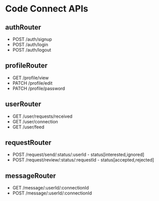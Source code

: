 # Code Connect APIs 

## authRouter
- POST /auth/signup
- POST /auth/login
- POST /auth/logout

## profileRouter
- GET /profile/view
- PATCH /profile/edit
- PATCH /profile/password

## userRouter
- GET /user/requests/received
- GET /user/connection
- GET /user/feed

## requestRouter
- POST /request/send/:status/:userId - status[interested,ignored]
- POST /request/review/:status/:requestId - status[accepted,rejected]

## messageRouter
- GET /message/:userId/:connectionId
- POST /message/:userId/:connectionId